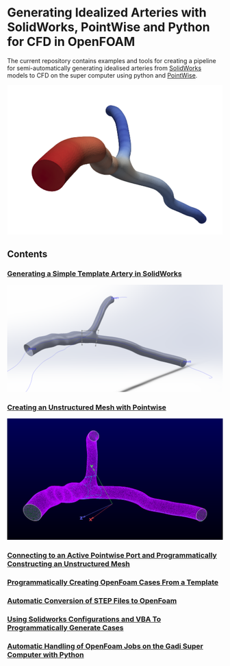 # Generating Idealized Arteries with SolidWorks, PointWise and Python for CFD in OpenFOAM

The current repository contains examples and tools for creating a pipeline
for semi-automatically generating idealised arteries from [SolidWorks](https://www.solidworks.com/) models to CFD on
the super computer using python and [PointWise](https://www.pointwise.com/).

![](./docs/images/open_foam_case.PNG)

## Contents

### [Generating a Simple Template Artery in SolidWorks](./docs/00_generating_a_ideal_artery_in_solidworks.md)

![](./docs/images/solidworks_template_artery.PNG)

### [Creating an Unstructured Mesh with Pointwise](./docs/01_generating_an_unsctructured_mesh_for_CFD_in_solidworks.md)

![](./docs/images/unstructured_grid_generation/inlet_outlet_patched.PNG)

### [Connecting to an Active Pointwise Port and Programmatically Constructing an Unstructured Mesh](./docs/02_convert_step_to_openfoam_with_pointwise_python_api.ipynb)

### [Programmatically Creating OpenFoam Cases From a Template](./docs/03_programatically_creating_openfoam_cases_from_a_template.ipynb)

### [Automatic Conversion of STEP Files to OpenFoam](./docs/04_automatically_convert_step_files_to_openfoam_with_an_observer.ipynb)

### [Using Solidworks Configurations and VBA To Programmatically Generate Cases](./docs/05_using_solidworks_configurations_and_vba_to_programatically_generate_examples.md)

### [Automatic Handling of OpenFoam Jobs on the Gadi Super Computer with Python](./docs/06_automatic_handling_of_super_computer_jobs_with_python.ipynb)
